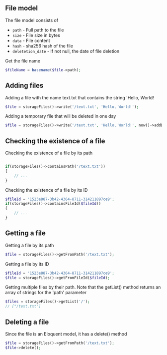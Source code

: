 ## File model

The file model consists of
* `path` - Full path to the file
* `size` - File size in bytes
* `data` - File content
* `hash` - sha256 hash of the file
* `deletetion_date` - If not null, the date of file deletion

Get the file name
```php
$fileName = basename($file->path);
```

## Adding files

Adding a file with the name text.txt that contains the string 'Hello, World!

```php
$file = storageFiles()->write('/text.txt', 'Hello, World!');
```

Adding a temporary file that will be deleted in one day
```php
$file = storageFiles()->write('/text.txt', 'Hello, World!', now()->addDay());
```

## Checking the existence of a file

Checking the existence of a file by its path
```php

if(storageFiles()->containsPath('/text.txt'))
{
    // ...
}

```

Checking the existence of a file by its ID
```php
$fileId = '1523e887-3b42-4364-8711-314211897ce9';
if(storageFiles()->containsFileId($fileId))
{
    // ...
}
```

## Getting a file

Getting a file by its path
```php
$file = storageFiles()->getFromPath('/text.txt');
```

Getting a file by its ID
```php
$fileId = '1523e887-3b42-4364-8711-314211897ce9';
$file = storageFiles()->getFromFileId($fileId);
```

Getting multiple files by their path. Note that the getList() method returns an array of strings for the 'path' parameter
```php
$files = storageFiles()->getList('/');
// ["/text.txt"]
```


## Deleting a file
Since the file is an Eloquent model, it has a delete() method
```php
$file = storageFiles()->getFromPath('/text.txt');
$file->delete();
```


